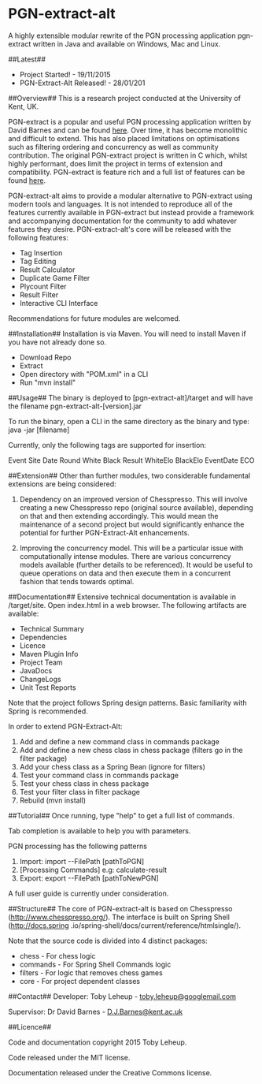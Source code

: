 # PGN-extract-alt
A highly extensible modular rewrite of the PGN processing application pgn-extract written in Java and available on Windows, Mac and Linux.

##Latest##
 <ul>
 	<li>Project Started! - 19/11/2015</li>
 	<li>PGN-Extract-Alt Released! - 28/01/201</li>
 </ul>

##Overview##
This is a research project conducted at the University of Kent, UK.

PGN-extract is a popular and useful PGN processing application written by David Barnes and can be found <a href="https://www.cs.kent.ac.uk/people/staff/djb/pgn-extract/">here</a>. Over time, it has become monolithic and difficult to extend. This has also placed limitations on optimisations such as filtering ordering and concurrency as well as community contribution. The original PGN-extract project is written in C which, whilst highly performant, does limit the project in terms of extension and compatibility. PGN-extract is feature rich and a full list of features can be found <a href="https://www.cs.kent.ac.uk/people/staff/djb/pgn-extract/help.html">here</a>.

PGN-extract-alt aims to provide a modular alternative to PGN-extract using modern tools and languages. It is not intended to reproduce all of the features currently available in PGN-extract but instead provide a framework and accompanying documentation for the community to add whatever features they desire. PGN-extract-alt's core will be released with the following features:

<ul>
	<li>Tag Insertion</li>
	<li>Tag Editing</li>
	<li>Result Calculator</li>
	<li>Duplicate Game Filter</li>
	<li>Plycount Filter</li>
	<li>Result Filter</li>
	<li>Interactive CLI Interface</li>
</ul>

Recommendations for future modules are welcomed. 

##Installation##
Installation is via Maven. You will need to install Maven if you have not already done so.

* Download Repo
* Extract
* Open directory with "POM.xml" in a CLI
* Run "mvn install"

##Usage##
The binary is deployed to [pgn-extract-alt]/target and will have the filename pgn-extract-alt-[version].jar

To run the binary, open a CLI in the same directory as the binary and type: java -jar [filename]

Currently, only the following tags are supported for insertion:

Event
Site
Date
Round
White
Black
Result
WhiteElo
BlackElo
EventDate
ECO

##Extension##
Other than further modules, two considerable fundamental extensions are being considered:

1. Dependency on an improved version of Chesspresso. This will involve creating a new Chesspresso repo (original source available), depending on that and then extending accordingly. This would mean the maintenance of a second project but would significantly enhance the potential for further PGN-Extract-Alt enhancements.

2. Improving the concurrency model. This will be a particular issue with computationally intense modules. There are various concurrency models available (further details to be referenced). It would be useful to queue operations on data and then execute them in a concurrent fashion that tends towards optimal.

##Documentation##
Extensive technical documentation is available in <pgn-extract-alt>/target/site. Open index.html in a web browser. The following artifacts are 
available:
 
 * Technical Summary
 * Dependencies
 * Licence
 * Maven Plugin Info
 * Project Team
 * JavaDocs
 * ChangeLogs
 * Unit Test Reports
 
Note that the project follows Spring design patterns. Basic familiarity with Spring is recommended.

In order to extend PGN-Extract-Alt:

1. Add and define a new command class in commands package
2. Add and define a new chess class in chess package (filters go in the filter package)
3. Add your chess class as a Spring Bean (ignore for filters)
4. Test your command class in commands package
5. Test your chess class in chess package
6. Test your filter class in filter package
6. Rebuild (mvn install)
 
##Tutorial##
Once running, type "help" to get a full list of commands.

Tab completion is available to help you with parameters.

PGN processing has the following patterns

1. Import: import --FilePath [pathToPGN]
2. [Processing Commands] e.g: calculate-result
3. Export: export --FilePath [pathToNewPGN]

A full user guide is currently under consideration.

##Structure##
The core of PGN-extract-alt is based on Chesspresso (http://www.chesspresso.org/). The interface is built on Spring Shell (http://docs.spring
.io/spring-shell/docs/current/reference/htmlsingle/).

Note that the source code is divided into 4 distinct packages:

* chess - For chess logic
* commands - For Spring Shell Commands logic
* filters - For logic that removes chess games
* core - For project dependent classes

##Contact##
Developer: Toby Leheup - toby.leheup@googlemail.com

Supervisor: Dr David Barnes - D.J.Barnes@kent.ac.uk

##Licence##

Code and documentation copyright 2015 Toby Leheup.

Code released under the MIT license.

Documentation released under the Creative Commons license.
